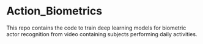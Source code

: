 # Action_Biometrics

This repo contains the code to train deep learning models for biometric actor recognition from video containing subjects performing daily activities. 
